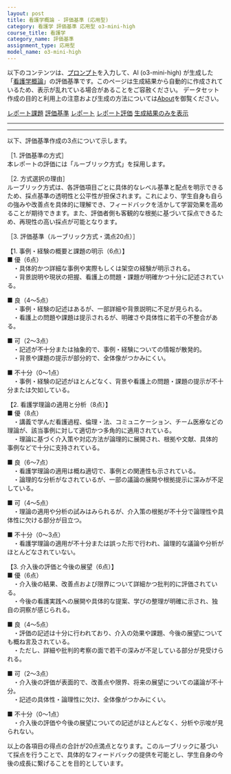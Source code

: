 ```yaml
---
layout: post
title: 看護学概論 - 評価基準 (応用型)
category: 看護学 評価基準 応用型 o3-mini-high
course_title: 看護学
category_name: 評価基準
assignment_type: 応用型
model_name: o3-mini-high
---
```


以下のコンテンツは、[プロンプト](https://github.com/takedatoshiyuki/synthetic_assignments/tree/main/generated/看護学/o3-mini-high/prompt_評価基準-応用型.md)を入力して、AI (o3-mini-high) が生成した「[看護学概論](/contents/看護学/)」の評価基準です。このページは生成結果から自動的に作成されているため、表示が乱れている場合があることをご容赦ください。
データセット作成の目的と利用上の注意および生成の方法については[About](/About)を御覧ください。

[レポート課題](../レポート課題-応用型)
[評価基準](../評価基準-応用型)
[レポート](../レポート-応用型)
[レポート評価](../レポート評価-応用型)
[生成結果のみを表示](https://github.com/takedatoshiyuki/synthetic_assignments/tree/main/generated/看護学/o3-mini-high/評価基準-応用型.md)
  

***
***
  
以下、評価基準作成の3点について示します。

［1. 評価基準の方式］  
本レポートの評価には「ルーブリック方式」を採用します。

［2. 方式選択の理由］  
ルーブリック方式は、各評価項目ごとに具体的なレベル基準と配点を明示できるため、採点基準の透明性と公平性が担保されます。これにより、学生自身も自らの強みや改善点を具体的に理解でき、フィードバックを活かして学習効果を高めることが期待できます。また、評価者側も客観的な根拠に基づいて採点できるため、再現性の高い採点が可能となります。

［3. 評価基準（ルーブリック方式・満点20点）］

【1. 事例・経験の概要と課題の明示（6点）】  
■ 優（6点）  
　・具体的かつ詳細な事例や実際もしくは架空の経験が明示される。  
　・背景説明や現状の把握、看護上の問題・課題が明確かつ十分に記述されている。  

■ 良（4～5点）  
　・事例・経験の記述はあるが、一部詳細や背景説明に不足が見られる。  
　・看護上の問題や課題は提示されるが、明確さや具体性に若干の不整合がある。  

■ 可（2～3点）  
　・記述が不十分または抽象的で、事例・経験についての情報が散発的。  
　・背景や課題の提示が部分的で、全体像がつかみにくい。  

■ 不十分（0～1点）  
　・事例・経験の記述がほとんどなく、背景や看護上の問題・課題の提示が不十分または欠如している。  

【2. 看護学理論の適用と分析（8点）】  
■ 優（8点）  
　・講義で学んだ看護過程、倫理・法、コミュニケーション、チーム医療などの理論が、該当事例に対して適切かつ多角的に適用されている。  
　・理論に基づく介入策や対応方法が論理的に展開され、根拠や文献、具体的事例などで十分に支持されている。  

■ 良（6～7点）  
　・看護学理論の適用は概ね適切で、事例との関連性も示されている。  
　・論理的な分析がなされているが、一部の議論の展開や根拠提示に深みが不足している。  

■ 可（4～5点）  
　・理論の適用や分析の試みはみられるが、介入策の根拠が不十分で論理性や具体性に欠ける部分が目立つ。  

■ 不十分（0～3点）  
　・看護学理論の適用が不十分または誤った形で行われ、論理的な議論や分析がほとんどなされていない。  

【3. 介入後の評価と今後の展望（6点）】  
■ 優（6点）  
　・介入後の結果、改善点および限界について詳細かつ批判的に評価されている。  
　・今後の看護実践への展開や具体的な提案、学びの整理が明確に示され、独自の洞察が感じられる。  

■ 良（4～5点）  
　・評価の記述は十分に行われており、介入の効果や課題、今後の展望についても概ね言及されている。  
　・ただし、詳細や批判的考察の面で若干の深みが不足している部分が見受けられる。  

■ 可（2～3点）  
　・介入後の評価が表面的で、改善点や限界、将来の展望についての議論が不十分。  
　・記述の具体性・論理性に欠け、全体像がつかみにくい。  

■ 不十分（0～1点）  
　・介入後の評価や今後の展望についての記述がほとんどなく、分析や示唆が見られない。  

以上の各項目の得点の合計が20点満点となります。このルーブリックに基づいて採点を行うことで、具体的なフィードバックの提供を可能とし、学生自身の今後の成長に繋げることを目的としています。
